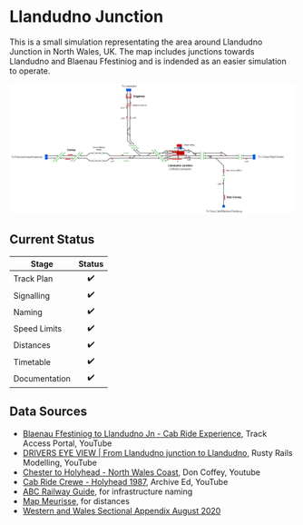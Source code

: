 # Llandudno Junction

This is a small simulation representating the area around Llandudno Junction in North Wales, UK. The map includes junctions towards Llandudno and Blaenau Ffestiniog and is indended as an easier simulation to operate.

![LlandudnoJctImage](Images/LJMapImage.bmp)

## Current Status

| Stage         | Status        |
| ------------- |:-------------:|
| Track Plan     | :heavy_check_mark: |
| Signalling      | :heavy_check_mark:      |
| Naming | :heavy_check_mark:      |
| Speed Limits | :heavy_check_mark: |
| Distances | :heavy_check_mark: |
| Timetable | :heavy_check_mark: |
| Documentation | :heavy_check_mark: |


## Data Sources

- [Blaenau Ffestiniog to Llandudno Jn - Cab Ride Experience](https://www.youtube.com/watch?v=twszvw9kz-s), Track Access Portal, YouTube
- [DRIVERS EYE VIEW | From Llandudno junction to Llandudno](https://www.youtube.com/watch?v=LCoC04pGy-E), Rusty Rails Modelling, YouTube
- [Chester to Holyhead - North Wales Coast](https://www.youtube.com/watch?v=XUYQxOCQqsA), Don Coffey, Youtube
- [Cab Ride Crewe - Holyhead 1987](https://www.youtube.com/watch?v=4YhbM4LKSuU&t), Archive Ed, YouTube
- [ABC Railway Guide](http://abcrailwayguide.uk/), for infrastructure naming
- [Map Meurisse](https://map.meurisse.org/), for distances
- [Western and Wales Sectional Appendix August 2020](https://sacuksprodnrdigital0001.blob.core.windows.net/sectional-appendix/Sectional%20Appendix%20full%20PDFs/Western%20and%20Wales%20Sectional%20Appendix%20August%202020.pdf)
